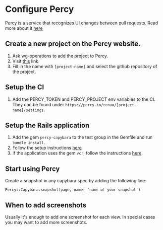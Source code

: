 # Configure Percy

Percy is a service that recognizes UI changes between pull requests. Read more about it [here](https://percy.io)

## Create a new project on the Percy website.

1. Ask wg-operations to add the project to Percy.
1. Visit [this](https://percy.io/organizations/renuo/projects/new) link.
1. Fill in the name with `[project-name]` and select the github repository of the project.

## Setup the CI

1. Add the PERCY_TOKEN and PERCY_PROJECT env variables to the CI.
They can be found under `https://percy.io/renuo/[project-name]/settings`.

## Setup the Rails application

1. Add the gem `percy-capybara` to the test group in the Gemfile and run `bundle install`.
1. Follow the setup instructions [here](https://percy.io/docs/clients/ruby/capybara-rails#setup)
1. If the application uses the gem `vcr`,
follow the instructions [here](https://percy.io/docs/clients/ruby/capybara-rails#_web-mock/vcr-users).

## Start using Percy

Create a snapshot in any capybara spec by adding the following line:

`Percy::Capybara.snapshot(page, name: 'name of your snapshot')`

## When to add screenshots

Usually it's enough to add one screenshot for each view.
In special cases you may want to add more screenshots.
